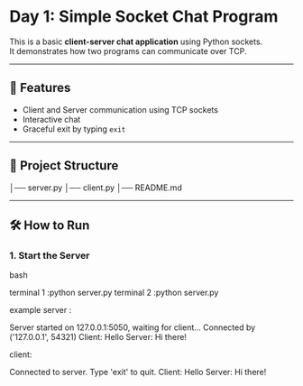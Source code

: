 # Day 1: Simple Socket Chat Program

This is a basic **client-server chat application** using Python sockets.  
It demonstrates how two programs can communicate over TCP.

---

## 🚀 Features
- Client and Server communication using TCP sockets
- Interactive chat
- Graceful exit by typing `exit`

---

## 📂 Project Structure

│── server.py
│── client.py
│── README.md




---

## 🛠️ How to Run

### 1. Start the Server
bash

terminal 1 :python server.py
terminal 2 :python server.py

example server :

Server started on 127.0.0.1:5050, waiting for client...
Connected by ('127.0.0.1', 54321)
Client: Hello
Server: Hi there!

client:

Connected to server. Type 'exit' to quit.
Client: Hello
Server: Hi there!


